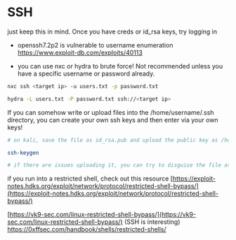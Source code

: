 # SSH

just keep this in mind. Once you have creds or id_rsa keys, try logging in

- openssh7.2p2 is vulnerable to username enumeration https://www.exploit-db.com/exploits/40113

- you can use nxc or hydra to brute force! Not recommended unless you have a specific username or password already.

```bash
nxc ssh <target ip> -u users.txt -p password.txt

hydra -L users.txt -P password.txt ssh://<target ip>
```

If you can somehow write or upload files into the /home/username/.ssh directory, you can create your own ssh keys and then enter via your own keys!

```bash
# on kali, save the file as id_rsa.pub and upload the public key as /home/target user/.ssh/authorized_keys

ssh-keygen

# if there are issues uploading it, you can try to disguise the file as a txt file or sth

```
if you run into a restricted shell, check out this resource 
[https://exploit-notes.hdks.org/exploit/network/protocol/restricted-shell-bypass/](https://exploit-notes.hdks.org/exploit/network/protocol/restricted-shell-bypass/)

[https://vk9-sec.com/linux-restricted-shell-bypass/](https://vk9-sec.com/linux-restricted-shell-bypass/) (SSH is interesting)
https://0xffsec.com/handbook/shells/restricted-shells/